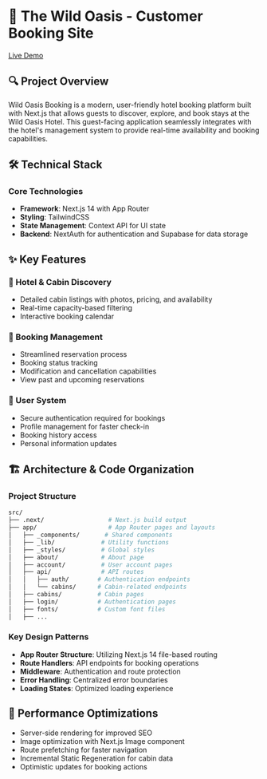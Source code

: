 # 🌴 The Wild Oasis - Customer Booking Site

[Live Demo](https://the-wild-oasis-customer-rust.vercel.app/)

## 🔍 Project Overview

Wild Oasis Booking is a modern, user-friendly hotel booking platform built with Next.js that allows guests to discover, explore, and book stays at the Wild Oasis Hotel. This guest-facing application seamlessly integrates with the hotel's management system to provide real-time availability and booking capabilities.

## 🛠 Technical Stack

### Core Technologies

- **Framework**: Next.js 14 with App Router
- **Styling**: TailwindCSS
- **State Management**: Context API for UI state
- **Backend**: NextAuth for authentication and Supabase for data storage

## ✨ Key Features

### 🏨 Hotel & Cabin Discovery

- Detailed cabin listings with photos, pricing, and availability
- Real-time capacity-based filtering
- Interactive booking calendar

### 📅 Booking Management

- Streamlined reservation process
- Booking status tracking
- Modification and cancellation capabilities
- View past and upcoming reservations

### 👤 User System

- Secure authentication required for bookings
- Profile management for faster check-in
- Booking history access
- Personal information updates

## 🏗 Architecture & Code Organization

### Project Structure

```bash
src/
├── .next/                  # Next.js build output
├── app/                    # App Router pages and layouts
│   ├── _components/       # Shared components
│   ├── _lib/             # Utility functions
│   ├── _styles/          # Global styles
│   ├── about/            # About page
│   ├── account/          # User account pages
│   ├── api/              # API routes
│   │   ├── auth/        # Authentication endpoints
│   │   └── cabins/      # Cabin-related endpoints
│   ├── cabins/          # Cabin pages
│   ├── login/           # Authentication pages
│   ├── fonts/           # Custom font files
│   ├── ...      
```

### Key Design Patterns

- **App Router Structure**: Utilizing Next.js 14 file-based routing
- **Route Handlers**: API endpoints for booking operations
- **Middleware**: Authentication and route protection
- **Error Handling**: Centralized error boundaries
- **Loading States**: Optimized loading experience

## 🚀 Performance Optimizations

- Server-side rendering for improved SEO
- Image optimization with Next.js Image component
- Route prefetching for faster navigation
- Incremental Static Regeneration for cabin data
- Optimistic updates for booking actions
